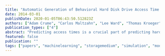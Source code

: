 ```yaml
---
title: "Automatic Generation of Behavioral Hard Disk Drive Access Time Models"
date: 2014-03-01
publishDate: 2020-01-05T06:43:50.512823Z
authors: ["Adam Crume", "Carlos Maltzahn", "Lee Ward", "Thomas Kroeger", "Matthew Curry"]
publication_types: ["4"]
abstract: "Predicting access times is a crucial part of predicting hard disk drive performance. Existing approaches use white-box modeling and require intimate knowledge of the internal layout of the drive, which can take months to extract. Automatically learning this behavior is a much more desirable approach, requiring less expert knowledge, fewer assumptions, and less time. While previous research has created black-box models of hard disk drive performance, none have shown low per-request errors. A barrier to machine learning of access times has been the existence of periodic behavior with high, unknown frequencies. We identify these high frequencies with Fourier analysis and include them explicitly as input to the model. In this paper we focus on the simulation of access times for random read workloads within a single zone. We are able to automatically generate and tune request-level access time models with mean absolute error less than 0.15 ms. To our knowledge this is the first time such a fidelity has been achieved with modern disk drives using machine learning. We are confident that our approach forms the core for automatic generation of access time models that include other workloads and span across entire disk drives, but more work remains."
featured: false
publication: ""
tags: ["papers", "machinelearning", "storagemedium", "simulation", "modeling", "autotuning", "neuralnetworks"]
---
```


